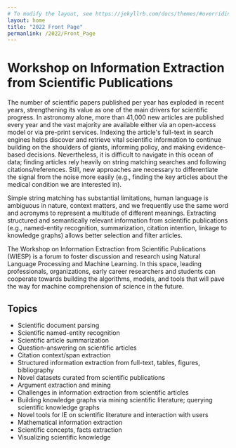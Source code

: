 ```yaml
---
# To modify the layout, see https://jekyllrb.com/docs/themes/#overriding-theme-defaults
layout: home
title: "2022 Front Page"
permanlink: /2022/Front_Page
---
```



# Workshop on Information Extraction from Scientific Publications

The number of scientific papers published per year has exploded in recent years, strengthening its value as one of the main drivers for scientific progress. In astronomy alone, more than 41,000 new articles are published every year and the vast majority are available either via an open-access model or via pre-print services. Indexing the article's full-text in search engines helps discover and retrieve vital scientific information to continue building on the shoulders of giants, informing policy, and making evidence-based decisions. Nevertheless, it is difficult to navigate in this ocean of data; finding articles rely heavily on string matching searches and following citations/references. Still, new approaches are necessary to differentiate the signal from the noise more easily (e.g., finding the key articles about the medical condition we are interested in).

Simple string matching has substantial limitations, human language is ambiguous in nature, context matters, and we frequently use the same word and acronyms to represent a multitude of different meanings. Extracting structured and semantically relevant information from scientific publications (e.g., named-entity recognition, summarization, citation intention, linkage to knowledge graphs) allows better selection and filter articles. 

The Workshop on Information Extraction from Scientific Publications (WIESP) is a forum to foster discussion and research using Natural Language Processing and Machine Learning. In this space, leading professionals, organizations, early career researchers and students can cooperate towards building the algorithms, models, and tools that will pave the way for machine comprehension of science in the future.

## Topics

- Scientific document parsing
- Scientific named-entity recognition
- Scientific article summarization
- Question-answering on scientific articles
- Citation context/span extraction
- Structured information extraction from full-text, tables, figures, bibliography
- Novel datasets curated from scientific publications
- Argument extraction and mining
- Challenges in information extraction from scientific articles
- Building knowledge graphs via mining scientific literature; querying scientific knowledge graphs
- Novel tools for IE on scientific literature and interaction with users
- Mathematical information extraction
- Scientific concepts, facts extraction
- Visualizing scientific knowledge
